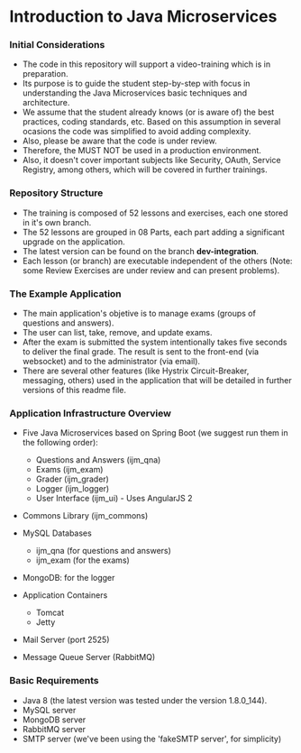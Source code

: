 # Introduction to Java Microservices

### Initial Considerations

* The code in this repository will support a video-training which is in preparation.
* Its purpose is to guide the student step-by-step with focus in understanding the Java Microservices basic techniques and architecture.
* We assume that the student already knows (or is aware of) the best practices, coding standards, etc. Based on this assumption in several ocasions the code was simplified to avoid adding complexity.
* Also, please be aware that the code is under review.
* Therefore, the MUST NOT be used in a production environment.
* Also, it doesn't cover important subjects like Security, OAuth, Service Registry, among others, which will be covered in further trainings.

### Repository Structure

* The training is composed of 52 lessons and exercises, each one stored in it's own branch.
* The 52 lessons are grouped in 08 Parts, each part adding a significant upgrade on the application.
* The latest version can be found on the branch **dev-integration**.
* Each lesson (or branch) are executable independent of the others (Note: some Review Exercises are under review and can present problems).

### The Example Application

* The main application's objetive is to manage exams (groups of questions and answers).
* The user can list, take, remove, and update exams.
* After the exam is submitted the system intentionally takes five seconds to deliver the final grade. The result is sent to the front-end (via websocket) and to the administrator (via email).
* There are several other features (like Hystrix Circuit-Breaker, messaging, others) used in the application that will be detailed in further versions of this readme file.

### Application Infrastructure Overview

* Five Java Microservices based on Spring Boot (we suggest run them in the following order):
  * Questions and Answers (ijm_qna)
  * Exams (ijm_exam)
  * Grader (ijm_grader)
  * Logger (ijm_logger)
  * User Interface (ijm_ui) - Uses AngularJS 2

* Commons Library (ijm_commons)

* MySQL Databases
  * ijm_qna (for questions and answers)
  * ijm_exam (for the exams)

* MongoDB: for the logger

* Application Containers
  * Tomcat
  * Jetty

* Mail Server (port 2525)
* Message Queue Server (RabbitMQ)

### Basic Requirements

* Java 8 (the latest version was tested under the version 1.8.0_144).
* MySQL server
* MongoDB server
* RabbitMQ server
* SMTP server (we've been using the 'fakeSMTP server', for simplicity)
